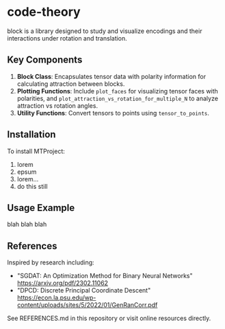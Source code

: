 # code-theory

block is a library designed to study and visualize encodings and their interactions under rotation and translation.

## Key Components

1. **Block Class**: Encapsulates tensor data with polarity information for calculating attraction between blocks.
2. **Plotting Functions**: Include `plot_faces` for visualizing tensor faces with polarities, and `plot_attraction_vs_rotation_for_multiple_N` to analyze attraction vs rotation angles.
3. **Utility Functions**: Convert tensors to points using `tensor_to_points`.

## Installation

To install MTProject:
1. lorem
2. epsum
3. lorem...
4. do this still

## Usage Example
blah blah blah

## References

Inspired by research including:
- "SGDAT: An Optimization Method for Binary Neural Networks"
  https://arxiv.org/pdf/2302.11062
- "DPCD: Discrete Principal Coordinate Descent"
  https://econ.la.psu.edu/wp-content/uploads/sites/5/2022/01/GenRanCorr.pdf
  
See REFERENCES.md in this repository or visit online resources directly.



